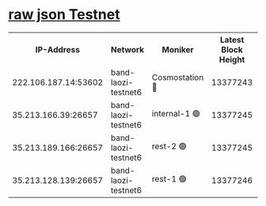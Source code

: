 
[raw json Testnet](https://rpc-check.bandt.stavr.tech/bandt/rpcbandt_result.json)
=

<table><tr><th>IP-Address</th><th>Network</th><th>Moniker</th><th>Latest Block Height</th><th>Earliest Block Height</th><th>Catching Up</th><th>Voting Power</th><th>Scan Time</th></tr><tr><td>222.106.187.14:53602</td><td>band-laozi-testnet6</td><td>Cosmostation 🔴</td><td>13377243</td><td>13177501</td><td>False</td><td>2203223</td><td>2023-11-29T11:09:09.310359425UTC</td></tr><tr><td>35.213.166.39:26657</td><td>band-laozi-testnet6</td><td>internal-1 🟢</td><td>13377245</td><td>13277245</td><td>False</td><td>0</td><td>2023-11-29T11:09:12.539950824UTC</td></tr><tr><td>35.213.189.166:26657</td><td>band-laozi-testnet6</td><td>rest-2 🟢</td><td>13377245</td><td>13277245</td><td>False</td><td>0</td><td>2023-11-29T11:09:13.763074013UTC</td></tr><tr><td>35.213.128.139:26657</td><td>band-laozi-testnet6</td><td>rest-1 🟢</td><td>13377246</td><td>13277246</td><td>False</td><td>0</td><td>2023-11-29T11:09:17.015199013UTC</td></tr></table>
